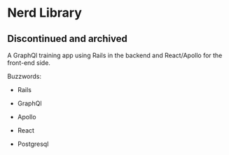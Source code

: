 # Nerd Library

## Discontinued and archived

A GraphQl training app using Rails in the backend and React/Apollo for the front-end side.

Buzzwords:

* Rails

* GraphQl

* Apollo

* React

* Postgresql
